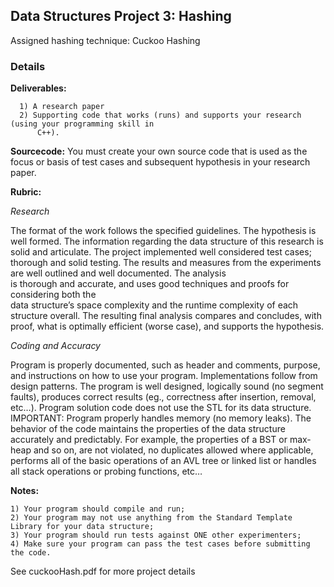 ## Data Structures Project 3: Hashing 

Assigned hashing technique: Cuckoo Hashing

### Details

**Deliverables:**

      1) A research paper
      2) Supporting code that works (runs) and supports your research (using your programming skill in
          C++).

**Sourcecode:**
You must create your own source code that is used as the focus or basis of test cases and subsequent
hypothesis in your research paper. 

**Rubric:**

*Research*                                               

The format of the work follows the specified guidelines. The hypothesis is well formed.
The information regarding the data structure of this research is solid and articulate. The
project implemented well considered test cases; thorough and solid testing. The results
and measures from the experiments are well outlined and well documented. The analysis              
is thorough and accurate, and uses good techniques and proofs for considering both the            
data structure’s space complexity and the runtime complexity of each structure overall.
The resulting final analysis compares and concludes, with proof, what is optimally
efficient (worse case), and supports the hypothesis.

*Coding and Accuracy*                                     
        
Program is properly documented, such as header and comments, purpose, and
instructions on how to use your program. Implementations follow from design patterns.
The program is well designed, logically sound (no segment faults), produces correct
results (eg., correctness after insertion, removal, etc…). Program solution code does not
use the STL for its data structure. IMPORTANT: Program properly handles memory 
(no memory leaks). The behavior of the code maintains the properties of the data structure
accurately and predictably. For example, the properties of a BST or max-heap and so on,
are not violated, no duplicates allowed where applicable, performs all of the basic
operations of an AVL tree or linked list or handles all stack operations or probing
functions, etc…
      
**Notes:**
   
    1) Your program should compile and run;
    2) Your program may not use anything from the Standard Template Library for your data structure;
    3) Your program should run tests against ONE other experimenters;
    4) Make sure your program can pass the test cases before submitting the code.
    
See cuckooHash.pdf for more project details
